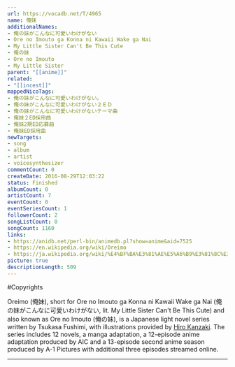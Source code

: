 ```yaml
---
url: https://vocadb.net/T/4965
name: 俺妹
additionalNames: 
- 俺の妹がこんなに可愛いわけがない
- Ore no Imouto ga Konna ni Kawaii Wake ga Nai
- My Little Sister Can't Be This Cute
- 俺の妹
- Ore no Imouto
- My Little Sister
parent: "[[anime]]"
related:
- "[[incest]]"
mappedNicoTags:
- 俺の妹がこんなに可愛いわけがない。
- 俺の妹がこんなに可愛いわけがない２ＥＤ
- 俺の妹がこんなに可愛いわけがないテーマ曲
- 俺妹２ED採用曲
- 俺妹2期ED応募曲
- 俺妹ED採用曲
newTargets:
- song
- album
- artist
- voicesynthesizer
commentCount: 0
createDate: 2016-08-29T12:03:22
status: Finished
albumCount: 0
artistCount: 7
eventCount: 0
eventSeriesCount: 1
followerCount: 2
songListCount: 0
songCount: 1160
links: 
- https://anidb.net/perl-bin/animedb.pl?show=anime&aid=7525
- https://en.wikipedia.org/wiki/Oreimo
- https://ja.wikipedia.org/wiki/%E4%BF%BA%E3%81%AE%E5%A6%B9%E3%81%8C%E3%81%93%E3%82%93%E3%81%AA%E3%81%AB%E5%8F%AF%E6%84%9B%E3%81%84%E3%82%8F%E3%81%91%E3%81%8C%E3%81%AA%E3%81%84
picture: true
descriptionLength: 509
---
```


#Copyrights

Oreimo (俺妹), short for Ore no Imouto ga Konna ni Kawaii Wake ga Nai (俺の妹がこんなに可愛いわけがない, lit. My Little Sister Can't Be This Cute) and also known as Ore no Imouto (俺の妹), is a Japanese light novel series written by Tsukasa Fushimi, with illustrations provided by [Hiro Kanzaki](https://vocadb.net/Ar/175). The series includes 12 novels, a manga adaptation, a 12-episode anime adaptation produced by AIC and a 13-episode second anime season produced by A-1 Pictures with additional three episodes streamed online.

---


